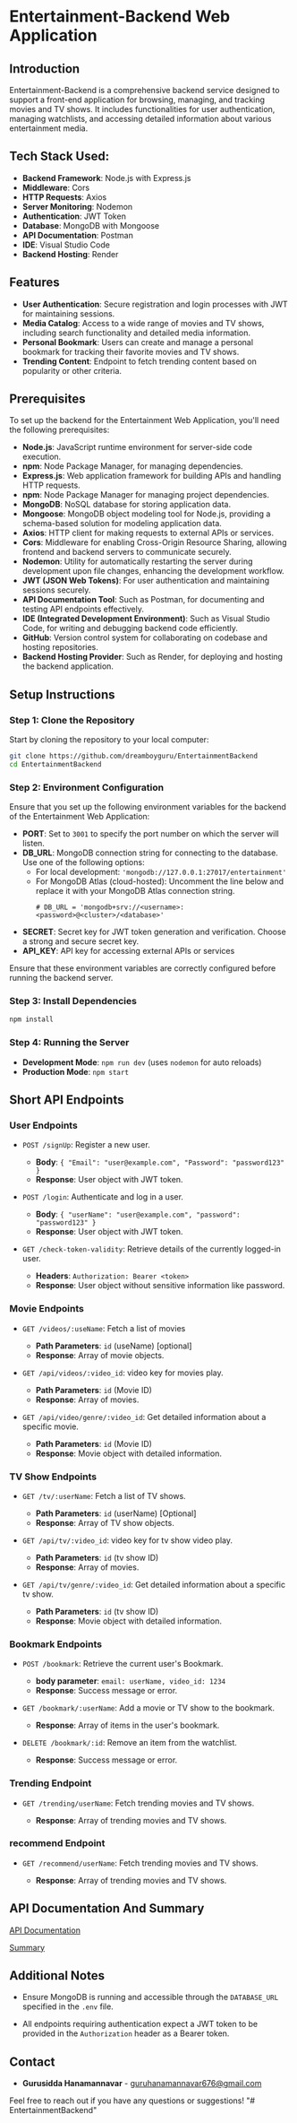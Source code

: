 # Entertainment-Backend Web Application

## Introduction

Entertainment-Backend is a comprehensive backend service designed to support a front-end application for browsing, managing, and tracking movies and TV shows. It includes functionalities for user authentication, managing watchlists, and accessing detailed information about various entertainment media.

## Tech Stack Used:

- **Backend Framework**: Node.js with Express.js
- **Middleware**: Cors
- **HTTP Requests**: Axios
- **Server Monitoring**: Nodemon
- **Authentication**: JWT Token
- **Database**: MongoDB with Mongoose
- **API Documentation**: Postman
- **IDE**: Visual Studio Code
- **Backend Hosting**: Render

## Features

- **User Authentication**: Secure registration and login processes with JWT for maintaining sessions.
- **Media Catalog**: Access to a wide range of movies and TV shows, including search functionality and detailed media information.
- **Personal Bookmark**: Users can create and manage a personal bookmark for tracking their favorite movies and TV shows.
- **Trending Content**: Endpoint to fetch trending content based on popularity or other criteria.

## Prerequisites

To set up the backend for the Entertainment Web Application, you'll need the following prerequisites:

- **Node.js**: JavaScript runtime environment for server-side code execution.
- **npm**: Node Package Manager, for managing dependencies.
- **Express.js**: Web application framework for building APIs and handling HTTP requests.
- **npm**: Node Package Manager for managing project dependencies.
- **MongoDB**: NoSQL database for storing application data.
- **Mongoose**: MongoDB object modeling tool for Node.js, providing a schema-based solution for modeling application data.
- **Axios**: HTTP client for making requests to external APIs or services.
- **Cors**: Middleware for enabling Cross-Origin Resource Sharing, allowing frontend and backend servers to communicate securely.
- **Nodemon**: Utility for automatically restarting the server during development upon file changes, enhancing the development workflow.
- **JWT (JSON Web Tokens)**: For user authentication and maintaining sessions securely.
- **API Documentation Tool**: Such as Postman, for documenting and testing API endpoints effectively.
- **IDE (Integrated Development Environment)**: Such as Visual Studio Code, for writing and debugging backend code efficiently.
- **GitHub**: Version control system for collaborating on codebase and hosting repositories.
- **Backend Hosting Provider**: Such as Render, for deploying and hosting the backend application.


## Setup Instructions

### Step 1: Clone the Repository

   Start by cloning the repository to your local computer:

```sh
git clone https://github.com/dreamboyguru/EntertainmentBackend
cd EntertainmentBackend
```


### Step 2: Environment Configuration

Ensure that you set up the following environment variables for the backend of the Entertainment Web Application:

- **PORT**: Set to `3001` to specify the port number on which the server will listen.
- **DB_URL**: MongoDB connection string for connecting to the database. Use one of the following options:
  - For local development: `'mongodb://127.0.0.1:27017/entertainment'`
  - For MongoDB Atlas (cloud-hosted): Uncomment the line below and replace it with your MongoDB Atlas connection string.
    ```
    # DB_URL = 'mongodb+srv://<username>:<password>@<cluster>/<database>'
    ```
- **SECRET**: Secret key for JWT token generation and verification. Choose a strong and secure secret key.
- **API_KEY**: API key for accessing external APIs or services

Ensure that these environment variables are correctly configured before running the backend server.

### Step 3: Install Dependencies

```sh
npm install
```

### Step 4: Running the Server

- **Development Mode**: `npm run dev` (uses `nodemon` for auto reloads)
- **Production Mode**: `npm start`


## Short API Endpoints

### User Endpoints

- `POST /signUp`: Register a new user.

  - **Body**: `{ "Email": "user@example.com", "Password": "password123" }`
  - **Response**: User object with JWT token.

- `POST /login`: Authenticate and log in a user.

  - **Body**: `{ "userName": "user@example.com", "password": "password123" }`
  - **Response**: User object with JWT token.

- `GET /check-token-validity`: Retrieve details of the currently logged-in user.
  - **Headers**: `Authorization: Bearer <token>`
  - **Response**: User object without sensitive information like password.

### Movie Endpoints

- `GET /videos/:useName`: Fetch a list of movies

  - **Path Parameters**: `id` (useName) [optional]
  - **Response**: Array of movie objects.

- `GET /api/videos/:video_id`: video key for movies play.

  - **Path Parameters**: `id` (Movie ID)
  - **Response**: Array of movies.

- `GET /api/video/genre/:video_id`: Get detailed information about a specific movie.
  - **Path Parameters**: `id` (Movie ID)
  - **Response**: Movie object with detailed information.

### TV Show Endpoints

- `GET /tv/:userName`: Fetch a list of TV shows.

  - **Path Parameters**: `id` (userName) [Optional]
  - **Response**: Array of TV show objects.

- `GET /api/tv/:video_id`: video key for tv show video play.

  - **Path Parameters**: `id` (tv show ID)
  - **Response**: Array of movies.

- `GET /api/tv/genre/:video_id`: Get detailed information about a specific tv show.
  - **Path Parameters**: `id` (tv show ID)
  - **Response**: Movie object with detailed information.

### Bookmark Endpoints

- `POST /bookmark`: Retrieve the current user's Bookmark.

  - **body parameter**: `email: userName, video_id: 1234`
  - **Response**: Success message or error.

- `GET /bookmark/:userName`: Add a movie or TV show to the bookmark.

  - **Response**: Array of items in the user's bookmark.

- `DELETE /bookmark/:id`: Remove an item from the watchlist.

  - **Response**: Success message or error.

### Trending Endpoint

- `GET /trending/userName`: Fetch trending movies and TV shows.

  - **Response**: Array of trending movies and TV shows.

### recommend Endpoint

- `GET /recommend/userName`: Fetch trending movies and TV shows.

  - **Response**: Array of trending movies and TV shows.


## API Documentation And Summary

  [API Documentation](https://documenter.getpostman.com/view/31401821/2sA2xb6axK)
  
  [Summary](https://docs.google.com/document/d/19SNoMbD3gXv3zEg5p8xuo0TLN1Ug9UY0/edit?usp=sharing&ouid=101631406661075244481&rtpof=true&sd=true)


## Additional Notes

- Ensure MongoDB is running and accessible through the `DATABASE_URL` specified in the `.env` file.

- All endpoints requiring authentication expect a JWT token to be provided in the `Authorization` header as a Bearer token.



## Contact

- **Gurusidda Hanamannavar** - [guruhanamannavar676@gmail.com](mailto:guruhanamannavar676@gmail.com)

Feel free to reach out if you have any questions or suggestions!
"# EntertainmentBackend" 
